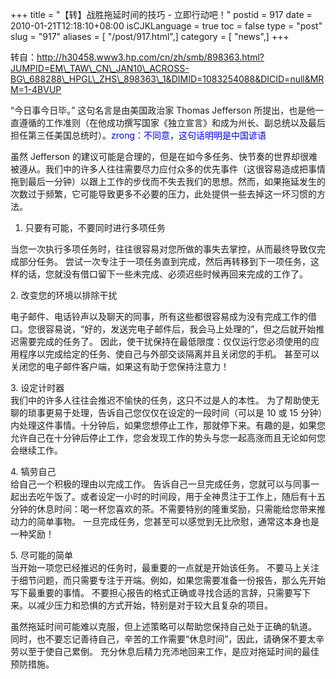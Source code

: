 +++
title = "【转】战胜拖延时间的技巧 - 立即行动吧！"
postid = 917
date = 2010-01-21T12:18:10+08:00
isCJKLanguage = true
toc = false
type = "post"
slug = "917"
aliases = [ "/post/917.html",]
category = [ "news",]
+++


转自：http://h30458.www3.hp.com/cn/zh/smb/898363.html?JUMPID=EM\_TAW\_CN\_JAN10\_ACROSS-BG\_688288\_HPGL\_ZHS\_898363\_1&DIMID=1083254088&DICID=null&MRM=1-4BVUP

“今日事今日毕。” 这句名言是由美国政治家 Thomas Jefferson
所提出，也是他一直遵循的工作准则（在他成功撰写国家《独立宣言》和成为州长、副总统以及最后担任第三任美国总统时）。<span
style="color:blue;font-weight:blod;">zrong：不同意，这句话明明是中国谚语</span>

虽然 Jefferson
的建议可能是合理的，但是在如今多任务、快节奏的世界却很难被遵从。我们中的许多人往往需要尽力应付众多的优先事件（这很容易造成把事情拖到最后一分钟）以跟上工作的步伐而不失去我们的思想。然而，如果拖延发生的次数过于频繁，它可能导致更多不必要的压力，此处提供一些去掉这一坏习惯的方法。  
<!--more-->  
1. 只要有可能，不要同时进行多项任务  

当您一次执行多项任务时，往往很容易对您所做的事失去掌控，从而最终导致仅完成部分任务。
尝试一次专注于一项任务直到完成，然后再转移到下一项任务，这样的话，您就没有借口留下一些未完成、必须迟些时候再回来完成的工作了。

2\. 改变您的环境以排除干扰  

电子邮件、电话铃声以及聊天的同事，所有这些都很容易成为没有完成工作的借口。您很容易说，“好的，发送完电子邮件后，我会马上处理的”，但之后就开始推迟需要完成的任务了。
因此，使干扰保持在最低限度：仅仅运行您必须使用的应用程序以完成给定的任务、使自己与外部交谈隔离并且关闭您的手机。
甚至可以关闭您的电子邮件客户端，如果这有助于您保持注意力！

3\. 设定计时器  
我们中的许多人往往会推迟不愉快的任务，这只不过是人的本性。
为了帮助使无聊的琐事更易于处理，告诉自己您仅仅在设定的一段时间（可以是
10 或 15
分钟）内处理这件事情。十分钟后，如果您想停止工作，那就停下来。有趣的是，如果您允许自己在十分钟后停止工作，您会发现工作的势头与您一起高涨而且无论如何您会继续工作。

4\. 犒劳自己  
给自己一个积极的理由以完成工作。
告诉自己一旦完成任务，您就可以与同事一起出去吃午饭了。或者设定一小时的时间段，用于全神贯注于工作上，随后有十五分钟的休息时间：喝一杯您喜欢的茶。不需要特别的隆重奖励，只需能给您带来推动力的简单事物。
一旦完成任务，您甚至可以感觉到无比欣慰，通常这本身也是一种奖励！

5\. 尽可能的简单  
当开始一项您已经推迟的任务时，最重要的一点就是开始该任务。
不要马上关注于细节问题，而只需要专注于开端。例如，如果您需要准备一份报告，那么先开始写下最重要的事情。
不要担心报告的格式正确或寻找合适的言辞，只需要写下来。以减少压力和恐惧的方式开始，特别是对于较大且复杂的项目。

虽然拖延时间可能难以克服，但上述策略可以帮助您保持自己处于正确的轨道。
同时，也不要忘记善待自己，辛苦的工作需要“休息时间”，因此，请确保不要太辛劳以至于使自己累倒。
充分休息后精力充沛地回来工作，是应对拖延时间的最佳预防措施。

